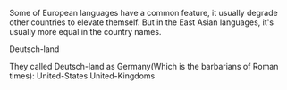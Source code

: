 Some of European languages have a common feature, it usually degrade other countries to elevate themself. 
But in the East Asian languages, it's usually more equal in the country names.

Deutsch-land

They called Deutsch-land as Germany(Which is the barbarians of Roman times):
United-States
United-Kingdoms